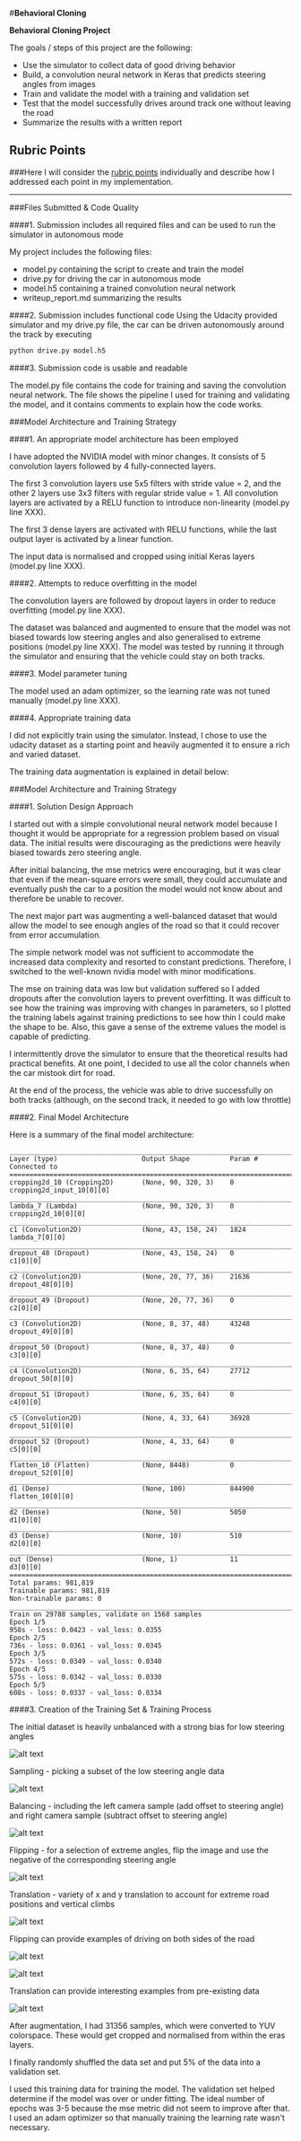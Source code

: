 #**Behavioral Cloning** 


**Behavioral Cloning Project**

The goals / steps of this project are the following:
* Use the simulator to collect data of good driving behavior
* Build, a convolution neural network in Keras that predicts steering angles from images
* Train and validate the model with a training and validation set
* Test that the model successfully drives around track one without leaving the road
* Summarize the results with a written report


[//]: # (Image References)
[unbalancedImage]: ./images/unbalanced.png "Unbalanced"
[samplingImage]: ./images/sampled.png "Sampling"
[balancingImage]: ./images/balanced.png "Balancing"
[flippingImage]: ./images/flipped.png "Flipping"
[translationImage]: ./images/translated.png "Translation"
[flippingImage1]: ./images/flipped1.png "Flipped Image"
[flippingImage2]: ./images/flipped2.png "Flipped Image"
[translationImage1]: ./images/translated1.png "Translated Image"
[translationImage2]: ./images/translated2.png "Translated Image"
[translationImage3]: ./images/translated3.png "Translated Image"

## Rubric Points
###Here I will consider the [rubric points](https://review.udacity.com/#!/rubrics/432/view) individually and describe how I addressed each point in my implementation.  

---
###Files Submitted & Code Quality

####1. Submission includes all required files and can be used to run the simulator in autonomous mode

My project includes the following files:
* model.py containing the script to create and train the model
* drive.py for driving the car in autonomous mode
* model.h5 containing a trained convolution neural network 
* writeup_report.md summarizing the results

####2. Submission includes functional code
Using the Udacity provided simulator and my drive.py file, the car can be driven autonomously around the track by executing 
```sh
python drive.py model.h5
```

####3. Submission code is usable and readable

The model.py file contains the code for training and saving the convolution neural network. The file shows the pipeline I used for training and validating the model, and it contains comments to explain how the code works.

###Model Architecture and Training Strategy

####1. An appropriate model architecture has been employed

I have adopted the NVIDIA model with minor changes. It consists of 5 convolution layers followed by 4 fully-connected layers. 

The first 3 convolution layers use 5x5 filters with stride value = 2, and the other 2 layers use 3x3 filters with regular stride value = 1. All convolution layers are activated by a RELU function to introduce non-linearity (model.py line XXX).

The first 3 dense layers are activated with RELU functions, while the last output layer is activated by a linear function. 

The input data is normalised and cropped using initial Keras layers (model.py line XXX).


####2. Attempts to reduce overfitting in the model

The convolution layers are followed by dropout layers in order to reduce overfitting (model.py line XXX). 

The dataset was balanced and augmented to ensure that the model was not biased towards low steering angles and also generalised to extreme positions (model.py line XXX). The model was tested by running it through the simulator and ensuring that the vehicle could stay on both tracks.

####3. Model parameter tuning

The model used an adam optimizer, so the learning rate was not tuned manually (model.py line XXX).

####4. Appropriate training data

I did not explicitly train using the simulator. Instead, I chose to use the udacity dataset as a starting point and heavily augmented it to ensure a rich and varied dataset.

The training data augmentation is explained in detail below:

###Model Architecture and Training Strategy

####1. Solution Design Approach

I started out with a simple convolutional neural network model because I thought it would be appropriate for a regression problem based on visual data. The initial results were discouraging as the predictions were heavily biased towards zero steering angle.

After initial balancing, the mse metrics were encouraging, but it was clear that even if the mean-square errors were small, they could accumulate and eventually push the car to a position the model would not know about and therefore be unable to recover.

The next major part was augmenting a well-balanced dataset that would allow the model to see enough angles of the road so that it could recover from error accumulation.

The simple network model was not sufficient to accommodate the increased data complexity and resorted to constant predictions. Therefore, I switched to the well-known nvidia model with minor modifications.

The mse on training data was low but validation suffered so I added dropouts after the convolution layers to prevent overfitting. It was difficult to see how the training was improving with changes in parameters, so I plotted the training labels against training predictions to see how thin I could make the shape to be. Also, this gave a sense of the extreme values the model is capable of predicting.

I intermittently drove the simulator to ensure that the theoretical results had practical benefits. At one point, I decided to use all the color channels when the car mistook dirt for road.

At the end of the process, the vehicle was able to drive successfully on both tracks (although, on the second track, it needed to go with low throttle)

####2. Final Model Architecture

Here is a summary of the final model architecture:
```
____________________________________________________________________________________________________
Layer (type)                     Output Shape          Param #     Connected to                     
====================================================================================================
cropping2d_10 (Cropping2D)       (None, 90, 320, 3)    0           cropping2d_input_10[0][0]        
____________________________________________________________________________________________________
lambda_7 (Lambda)                (None, 90, 320, 3)    0           cropping2d_10[0][0]              
____________________________________________________________________________________________________
c1 (Convolution2D)               (None, 43, 158, 24)   1824        lambda_7[0][0]                   
____________________________________________________________________________________________________
dropout_48 (Dropout)             (None, 43, 158, 24)   0           c1[0][0]                         
____________________________________________________________________________________________________
c2 (Convolution2D)               (None, 20, 77, 36)    21636       dropout_48[0][0]                 
____________________________________________________________________________________________________
dropout_49 (Dropout)             (None, 20, 77, 36)    0           c2[0][0]                         
____________________________________________________________________________________________________
c3 (Convolution2D)               (None, 8, 37, 48)     43248       dropout_49[0][0]                 
____________________________________________________________________________________________________
dropout_50 (Dropout)             (None, 8, 37, 48)     0           c3[0][0]                         
____________________________________________________________________________________________________
c4 (Convolution2D)               (None, 6, 35, 64)     27712       dropout_50[0][0]                 
____________________________________________________________________________________________________
dropout_51 (Dropout)             (None, 6, 35, 64)     0           c4[0][0]                         
____________________________________________________________________________________________________
c5 (Convolution2D)               (None, 4, 33, 64)     36928       dropout_51[0][0]                 
____________________________________________________________________________________________________
dropout_52 (Dropout)             (None, 4, 33, 64)     0           c5[0][0]                         
____________________________________________________________________________________________________
flatten_10 (Flatten)             (None, 8448)          0           dropout_52[0][0]                 
____________________________________________________________________________________________________
d1 (Dense)                       (None, 100)           844900      flatten_10[0][0]                 
____________________________________________________________________________________________________
d2 (Dense)                       (None, 50)            5050        d1[0][0]                         
____________________________________________________________________________________________________
d3 (Dense)                       (None, 10)            510         d2[0][0]                         
____________________________________________________________________________________________________
out (Dense)                      (None, 1)             11          d3[0][0]                         
====================================================================================================
Total params: 981,819
Trainable params: 981,819
Non-trainable params: 0
____________________________________________________________________________________________________
Train on 29788 samples, validate on 1568 samples
Epoch 1/5
958s - loss: 0.0423 - val_loss: 0.0355
Epoch 2/5
736s - loss: 0.0361 - val_loss: 0.0345
Epoch 3/5
572s - loss: 0.0349 - val_loss: 0.0340
Epoch 4/5
575s - loss: 0.0342 - val_loss: 0.0330
Epoch 5/5
608s - loss: 0.0337 - val_loss: 0.0334
```

####3. Creation of the Training Set & Training Process

The initial dataset is heavily unbalanced with a strong bias for low steering angles

![alt text][unbalancedImage]

Sampling - picking a subset of the low steering angle data

![alt text][samplingImage]

Balancing - including the left camera sample (add offset to steering angle) and right camera sample (subtract offset to steering angle)

![alt text][balancingImage]

Flipping - for a selection of extreme angles, flip the image and use the negative of the corresponding steering angle

![alt text][flippingImage]

Translation - variety of x and y translation to account for extreme road positions and vertical climbs

![alt text][translationImage]

Flipping can provide examples of driving on both sides of the road

![alt text][flippingImage1]

![alt text][flippingImage2]

Translation can provide interesting examples from pre-existing data

![alt text][translationImage1]

After augmentation, I had 31356 samples, which were converted to YUV colorspace. These would get cropped and normalised from within the eras layers.

I finally randomly shuffled the data set and put 5% of the data into a validation set. 

I used this training data for training the model. The validation set helped determine if the model was over or under fitting. The ideal number of epochs was 3-5 because the mse metric did not seem to improve after that. I used an adam optimizer so that manually training the learning rate wasn't necessary.
